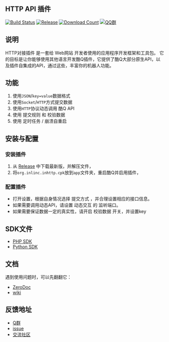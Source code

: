 HTTP API 插件
---
[![Build Status](https://img.shields.io/badge/build-passing-brightgreen.svg)]()
[![Release](https://img.shields.io/github/release/Hstb1230/CtPe.svg)][Release]
[![Download Count](https://img.shields.io/github/downloads/Hstb1230/CtPe/total.svg)][Release]
[![QQ群](https://img.shields.io/badge/QQ%E7%BE%A4-553601318-blue.svg)][Q群]

## **说明**

HTTP对接插件 是一套给 Web网站 开发者使用的应用程序开发框架和工具包。 它的目标是让你能够使用其他语言开发酷Q插件，它提供了酷Q大部分原生API，以及插件自集成的API，通过这些，丰富你的机器人功能。

## **功能**

1. 使用```JSON```/```key=value```数据格式
2. 使用```Socket```/```HTTP```方式提交数据
3. 使用```HTTP```协议动态调用 酷Q API
4. 使用 提交规则 和 校验数据 
5. 使用 定时任务 / 崩溃自重启 

## **安装与配置**

### 安装插件

1. 从 [Release] 中下载最新版，并解压文件，
2. 将```org.inlinc.inhttp.cpk```放到```app```文件夹，重启酷Q并启用插件，

###  配置插件

* 打开设置，根据自身情况选择 提交方式 ，并合理设置相应的接口信息。
* 如果需要调用动态API，请设置 动态交互 的 监听端口。
* 如果需要保证数据一定的真实性，请开启 校验数据 开关，并设置key

## SDK文件

* [PHP SDK](https://github.com/Hstb1230/CtPe/tree/master/demo/php)
* [Python SDK](https://github.com/Hstb1230/CtPe/tree/master/demo/python)
 
## 文档

遇到使用问题时，可以先翻翻它：
* [ZeroDoc]
* [wiki]

## 反馈地址
* [Q群]
* [issue]
* [交流社区]


[issue]: https://github.com/Hstb1230/CtPe/issues
[Q群]: https://jq.qq.com/?_wv=1027&amp;k=4EvsX5W
[交流社区]: https://ask.1sls.cn
[wiki]: https://github.com/Hstb1230/CtPe/wiki
[ZeroDoc]: http://doc.inlinc.org/http-to-cq/
[Release]: https://github.com/Hstb1230/CtPe/releases
[GitBook]: https://hstb1230.gitbooks.io/http-to-cq/content/
